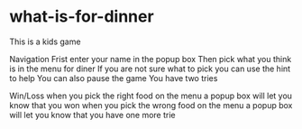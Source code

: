 # what-is-for-dinner
This is a kids game

Navigation 
Frist enter your name in the popup box 
Then pick what you think is in the menu for diner 
If you are not sure what to pick you can use the hint to help
You can also pause the game 
You have two tries

Win/Loss
when you pick the right food on the menu a popup box will let you know that you won
when you pick the wrong food on the menu a popup box will let you know that you have one more trie
